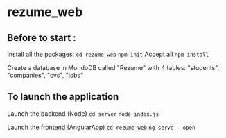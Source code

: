 # rezume_web

## Before to start : 

Install all the packages:
`cd rezume_web`
`npm init`
Accept all
`npm install`

Create a database in MondoDB called "Rezume" with 4 tables: "students", "companies", "cvs", "jobs"

## To launch the application

Launch the backend (Node)
`cd server`
`node index.js`

Launch the frontend (AngularApp)
`cd rezume-web`
`ng serve --open`